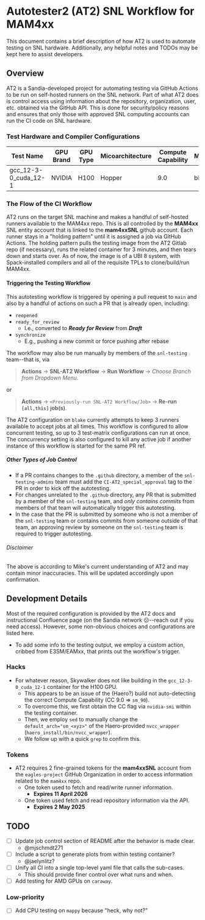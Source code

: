 
# Autotester2 (AT2) SNL Workflow for MAM4xx

This document contains a brief description of how AT2 is used to automate
testing on SNL hardware.
Additionally, any helpful notes and TODOs may be kept here to assist developers.

## Overview

AT2 is a Sandia-developed project for automating testing via GitHub Actions to
be run on self-hosted runners on the SNL network.
Part of what AT2 does is control access using information about the repository,
organization, user, etc. obtained via the GitHub API.
This is done for security/policy reasons and ensures that only those with
approved SNL computing accounts can run the CI code on SNL hardware.

### Test Hardware and Compiler Configurations

| Test Name | GPU Brand | GPU Type | Micoarchitecture | Compute Capability | Machine | Compilers |
|-|-|-|-|-|-|-|
| gcc_12-3-0_cuda_12-1 | NVIDIA | H100 | Hopper | 9.0 | blake | `gcc` 12.3.0/`nvcc` 12.1.105 |

### The Flow of the CI Workflow

AT2 runs on the target SNL machine and makes a handful of self-hosted runners
available to the MAM4xx repo.
This is all controlled by the **MAM4xx** SNL entity account that is linked to the
**mam4xxSNL** github account.
Each runner stays in a "holding pattern" until it is assigned a job via
GitHub Actions.
The holding pattern pulls the testing image from the AT2 Gitlab
repo (if necessary), runs the related container for 3 minutes, and then tears down and
starts over.
As of now, the image is of a UBI 8 system, with Spack-installed compilers and
all of the requisite TPLs to clone/build/run MAM4xx.

#### Triggering the Testing Workflow

This autotesting workflow is triggered by opening a pull request to `main` and
also by a handful of actions on such a PR that is already open, including:

- `reopened`
- `ready_for_review`
  - I.e., converted to ***Ready for Review*** from ***Draft***
- `synchronize`
  - E.g., pushing a new commit or force pushing after rebase

The workflow may also be run manually by members of the `snl-testing`
team--that is, via

> **Actions** -> **SNL-AT2 Workflow** -> **Run Workflow** -> *Choose Branch from Dropdown Menu*.

or

> **Actions** -> `<Previously-run SNL-AT2 Workflow/Job>` -> **Re-run `[all,this]` job(s)**.

The AT2 configuration on `blake` currently attempts to keep 3 runners available
to accept jobs at all times.
This workflow is configured to allow concurrent testing, so up to 3 test-matrix
configurations can run at once.
The concurrency setting is also configured to kill any active job if another
instance of this workflow is started for the same PR ref.

##### Other Types of Job Control

- If a PR contains changes to the `.github` directory, a member of the
  `snl-testing-admins` team must add the `CI-AT2_special_approval` tag to the
  PR in order to kick off the autotesting.
- For changes unrelated to the `.github` directory, any PR that is submitted
  by a member of the `snl-testing` team, and *only contains commits* from
  members of that team will automatically trigger this autotesting.
- In the case that the PR is submitted by someone who is not a member of the
  `snl-testing` team or contains commits from someone outside of that team,
  an approving review by someone on the `snl-testing` team is required to
  trigger autotesting.

###### Disclaimer

The above is according to Mike's current understanding of AT2 and may contain
minor inaccuracies.
This will be updated accordingly upon confirmation.

## Development Details

Most of the required configuration is provided by the AT2 docs and
instructional Confluence page (on the Sandia network :confused:--reach out if
you need access).
However, some non-obvious choices and configurations are listed here.

- To add some info to the testing output, we employ a custom action, cribbed
  from E3SM/EAMxx, that prints out the workflow's trigger.

### Hacks

- For whatever reason, Skywalker does not like building in the
  `gcc_12-3-0_cuda_12-1` container for the H100 GPU.
  - This appears to be an issue of the (Haero?) build not auto-detecting the
    correct Compute Capability (CC 9.0 => `sm_90`).
  - To overcome this, we first obtain the CC flag via `nvidia-smi` within the
    testing container.
  - Then, we employ `sed` to manually change the `default_arch="sm_<xyz>"` of
    the Haero-provided `nvcc_wrapper` (`haero_install/bin/nvcc_wrapper`).
  - We follow up with a quick `grep` to confirm this.

### Tokens

- AT2 requires 2 fine-grained tokens for the **mam4xxSNL** account from the
  `eagles-project` GitHub Organization in order to access information related
  to the `mam4xx` repo.
  - One token used to fetch and read/write runner information.
    - **Expires 11 April 2026**
  - One token used fetch and read repository information via the API.
    - **Expires 2 May 2025**

## TODO

- [ ] Update job control section of README after the behavior is made clear.
  - @mjschmdt271
- [ ] Include a script to generate plots from within testing container?
  - @jaelynlitz?
- [ ] Unify all CI into a single top-level yaml file that calls the sub-cases.
  - This should provide finer control over what runs and when.
- [ ] Add testing for AMD GPUs on `caraway`.

### Low-priority

- [ ] Add CPU testing on `mappy` because "heck, why not?"
